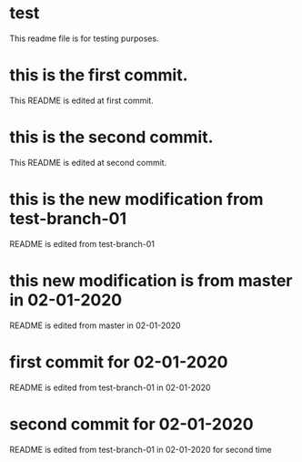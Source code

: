 # test

This readme file is for testing purposes.

# this is the first commit.

This README is edited at first commit.

# this is the second commit.

This README is edited at second commit.

# this is the new modification from test-branch-01

README is edited from test-branch-01

# this new modification is from master in 02-01-2020

README is edited from master in 02-01-2020

# first commit for 02-01-2020

README is edited from test-branch-01 in 02-01-2020

# second commit for 02-01-2020

README is edited from test-branch-01 in 02-01-2020 for second time
